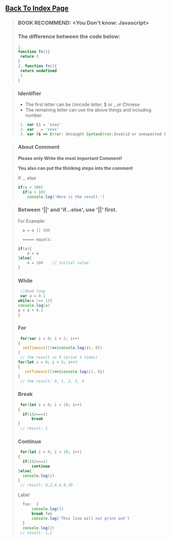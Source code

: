 ## [Back To Index Page](https://www.graceyutech.com/Yu-Blog/)
> ### BOOK RECOMMEND: <You Don't know: Javascript>
> ### The difference between the code below:
> ```javascript
> 1.
> function fn(){
>  return 3
> }
> 2. function fn(){
>  return undefined
>  3
> }
> ```

> ### Identifier
> - The first letter can be Unicode letter, $ or _ or Chinese
> - The remaining letter can use the above things and including number
> ```javascript
>  1. var $1 = 'xxxx'
>  2. var _ = 'xxxx'
>  3. var 9$ => Error: Uncaught SyntaxError:Invalid or unexpected token
> ```

> ### About Comment
> **Please only Write the most important Comment!**
>
> **You also can put the thinking steps into the comment**

> If ... else
>  ```javascript
>  if(a < 100)
>    if(a < 10)
>      console.log('Here is the result.')
>  ```

> ### Between '||' and 'if...else', use '||' first.
>
> For Example:
> ```javascript
>   a = a || 100
>
>   ===== equals:
>
> if(a){
>     a = a
> }else{
>     a = 100    // initial value
> }
> ```
> ### While
> ```javascript
>  //dead loop
>  var a = 0.1
> while(a !== 1){
> console.log(a)
> a = a + 0.1
> }
> ```
> ### For
> ```javascript
>  for(var i = 0; i < 5; i++)
> {
>   setTimeout(()=>{console.log(i), 0})
> }
>  // the result is 5 (print 5 times)
> for(let i = 0; i < 5; i++)
> {
>    setTimeout(()=>{console.log(i), 0})
> }
>  // the result: 0, 1, 2, 3, 4
> ```
> ### Break
> ```javascript
>  for(let i = 0; i < 10; i++)
> {
>   if(i%2===1)
>       break
> }
>  // result: 1
> ```
> ### Continue
> ```javascript
>  for(let i = 0; i < 10; i++)
> {
>   if(i%2===1)
>       continue
> }else{
>   console.log(i)
> }
>  // result: 0,2,4,6,8,10
> ```
> Label
> ```javascript
>   foo:  {
>       console.log(1)
>       break foo
>       console.log('This line will not print out')
>   }
>   console.log(2)
>  // result: 1,2
> ```


